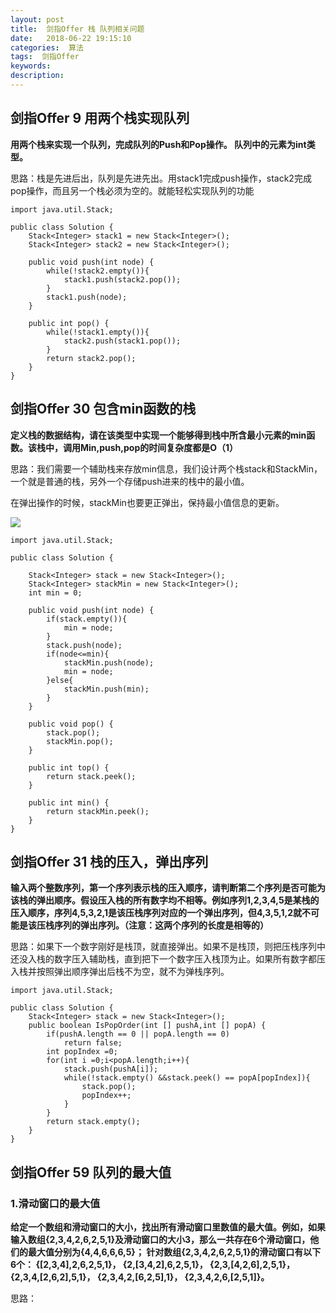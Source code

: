 ```yaml
---
layout: post
title:  剑指Offer 栈 队列相关问题
date:   2018-06-22 19:15:10
categories:  算法
tags:  剑指Offer
keywords: 
description:         
---
```

## 剑指Offer 9 用两个栈实现队列
**用两个栈来实现一个队列，完成队列的Push和Pop操作。 队列中的元素为int类型。**

思路：栈是先进后出，队列是先进先出。用stack1完成push操作，stack2完成pop操作，而且另一个栈必须为空的。就能轻松实现队列的功能
```
import java.util.Stack;

public class Solution {
    Stack<Integer> stack1 = new Stack<Integer>();
    Stack<Integer> stack2 = new Stack<Integer>();
    
    public void push(int node) {
        while(!stack2.empty()){
            stack1.push(stack2.pop());
        }
        stack1.push(node);
    }
    
    public int pop() {
        while(!stack1.empty()){
            stack2.push(stack1.pop());
        }
        return stack2.pop();
    }
}
```
## 剑指Offer 30 包含min函数的栈
**定义栈的数据结构，请在该类型中实现一个能够得到栈中所含最小元素的min函数。该栈中，调用Min,push,pop的时间复杂度都是O（1）**

思路：我们需要一个辅助栈来存放min信息，我们设计两个栈stack和StackMin，一个就是普通的栈，另外一个存储push进来的栈中的最小值。

在弹出操作的时候，stackMin也要更正弹出，保持最小值信息的更新。

![](http://p7lixluhf.bkt.clouddn.com/stackmin.jpg)
```
import java.util.Stack;

public class Solution {

    Stack<Integer> stack = new Stack<Integer>();
    Stack<Integer> stackMin = new Stack<Integer>();
    int min = 0;
    
    public void push(int node) {
        if(stack.empty()){
            min = node;
        }
        stack.push(node);
        if(node<=min){
            stackMin.push(node);
            min = node;
        }else{
            stackMin.push(min);
        }
    }
    
    public void pop() {
        stack.pop();
        stackMin.pop();
    }
    
    public int top() {
        return stack.peek();
    }
    
    public int min() {
        return stackMin.peek();
    }
}
```
## 剑指Offer 31 栈的压入，弹出序列
**输入两个整数序列，第一个序列表示栈的压入顺序，请判断第二个序列是否可能为该栈的弹出顺序。假设压入栈的所有数字均不相等。例如序列1,2,3,4,5是某栈的压入顺序，序列4,5,3,2,1是该压栈序列对应的一个弹出序列，但4,3,5,1,2就不可能是该压栈序列的弹出序列。（注意：这两个序列的长度是相等的）**

思路：如果下一个数字刚好是栈顶，就直接弹出。如果不是栈顶，则把压栈序列中还没入栈的数字压入辅助栈，直到把下一个数字压入栈顶为止。如果所有数字都压入栈并按照弹出顺序弹出后栈不为空，就不为弹栈序列。
```
import java.util.Stack;

public class Solution {
    Stack<Integer> stack = new Stack<Integer>();
    public boolean IsPopOrder(int [] pushA,int [] popA) {
        if(pushA.length == 0 || popA.length == 0)
            return false;
        int popIndex =0;
        for(int i =0;i<popA.length;i++){
            stack.push(pushA[i]);
            while(!stack.empty() &&stack.peek() == popA[popIndex]){
                stack.pop();
                popIndex++;
            }
        }
        return stack.empty();
    }
}
```

## 剑指Offer 59 队列的最大值
### 1.滑动窗口的最大值
**给定一个数组和滑动窗口的大小，找出所有滑动窗口里数值的最大值。例如，如果输入数组{2,3,4,2,6,2,5,1}及滑动窗口的大小3，那么一共存在6个滑动窗口，他们的最大值分别为{4,4,6,6,6,5}； 针对数组{2,3,4,2,6,2,5,1}的滑动窗口有以下6个： {[2,3,4],2,6,2,5,1}， {2,[3,4,2],6,2,5,1}， {2,3,[4,2,6],2,5,1}， {2,3,4,[2,6,2],5,1}， {2,3,4,2,[6,2,5],1}， {2,3,4,2,6,[2,5,1]}。**

思路：
```
```
